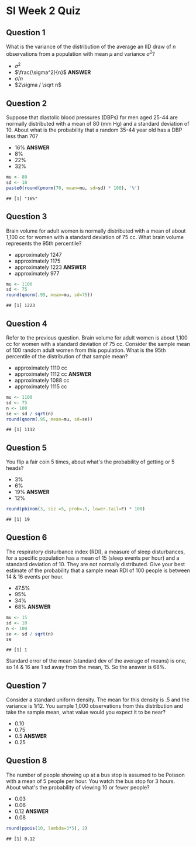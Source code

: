 # SI Week 2 Quiz

## Question 1

What is the variance of the distribution of the average an IID draw of $n$ observations from a population with mean $\mu$ and variance $\sigma^2$?

- $\sigma^2$
- $\frac{\sigma^2}{n}$ **ANSWER**
- $\sigma / n$
- $2\sigma / \sqrt n$

## Question 2

Suppose that diastolic blood pressures (DBPs) for men aged 25-44 are normally distributed with a mean of 80 (mm Hg) and a standard deviation of 10. About what is the probability that a random 35-44 year old has a DBP less than 70?

- 16% **ANSWER**
- 8%
- 22%
- 32%


```r
mu <- 80
sd <- 10
paste0(round(pnorm(70, mean=mu, sd=sd) * 100), '%')
```

```
## [1] "16%"
```

## Question 3

Brain volume for adult women is normally distributed with a mean of about 1,100 cc for women with a standard deviation of 75 cc. What brain volume represents the 95th percentile?

- approximately 1247
- approximately 1175
- approximately 1223 **ANSWER**
- approximately 977


```r
mu <- 1100
sd <- 75
round(qnorm(.95, mean=mu, sd=75))
```

```
## [1] 1223
```

## Question 4

Refer to the previous question. Brain volume for adult women is about 1,100 cc for women with a standard deviation of 75 cc. Consider the sample mean of 100 random adult women from this population. What is the 95th percentile of the distribution of that sample mean?

- approximately 1110 cc
- approximately 1112 cc **ANSWER**
- approximately 1088 cc
- approximately 1115 cc


```r
mu <- 1100
sd <- 75
n <- 100
se <- sd / sqrt(n)
round(qnorm(.95, mean=mu, sd=se))
```

```
## [1] 1112
```

## Question 5

You flip a fair coin 5 times, about what's the probability of getting  or 5 heads?

- 3%
- 6%
- 19% **ANSWER**
- 12%


```r
round(pbinom(3, siz =5, prob=.5, lower.tail=F) * 100)
```

```
## [1] 19
```

## Question 6

The respiratory disturbance index (RDI), a measure of sleep disturbances, for a specific population has a mean of 15 (sleep events per hour) and a standard deviation of 10. They are not normally distributed. Give your best estimate of the probability that a sample mean RDI of 100 people is between 14 & 16 events per hour.

- 47.5%
- 95%
- 34%
- 68% **ANSWER**


```r
mu <- 15
sd <- 10
n <- 100
se <- sd / sqrt(n)
se
```

```
## [1] 1
```

Standard error of the mean (standard dev of the average of means) is one, so 14 & 16 are 1 sd away from the mean, 15. So the answer is 68%.

## Question 7

Consider a standard uniform density. The mean for this density is .5 and the variance is 1/12. You sample 1,000 observations from this distribution and take the sample mean, what value would you expect it to be near?

- 0.10
- 0.75
- 0.5 **ANSWER**
- 0.25

## Question 8

The number of people showing up at a bus stop is assumed to be Poisson with a mean of 5 people per hour. You watch the bus stop for 3 hours. About what's the probability of viewing 10 or fewer people?

- 0.03
- 0.06
- 0.12 **ANSWER**
- 0.08


```r
round(ppois(10, lambda=3*5), 2)
```

```
## [1] 0.12
```
